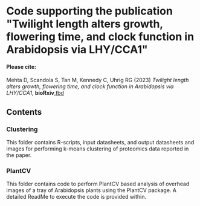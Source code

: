 # Code supporting the publication "Twilight length alters growth, flowering time, and clock function in Arabidopsis via LHY/CCA1"

#### Please cite:
Mehta D, Scandola S, Tan M, Kennedy C, Uhrig RG (2023) _Twilight length alters growth, flowering time, and clock function in Arabidopsis via LHY/CCA1_, **bioRxiv**,[tbd](tbd)

## Contents

### Clustering
This folder contains R-scripts, input datasheets, and output datasheets and images for performing k-means clustering of proteomics data reported in the paper. 

### PlantCV
This folder contains code to perform PlantCV based analysis of overhead images of a tray of Arabidopsis plants using the PlantCV package. A detailed ReadMe to execute the code is provided within. 

